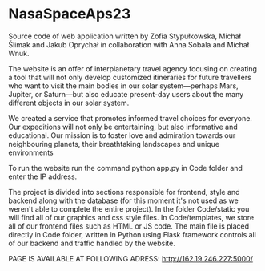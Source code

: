 # NasaSpaceAps23

Source code of web application written by Zofia Stypułkowska, Michał Ślimak and Jakub Oprychał in collaboration with Anna Sobala and Michał Wnuk.

The website is an offer of interplanetary travel agency focusing on creating a tool that will not only develop customized itineraries for future travellers who want to visit the main bodies in our solar system—perhaps Mars, Jupiter, or Saturn—but also educate present-day users about the many different objects in our solar system. 

We created a service that promotes informed travel choices for everyone. Our expeditions will not only be entertaining, but also informative and educational. Our mission is to foster love and admiration towards our neighbouring planets, their breathtaking landscapes and unique environments

To run the website run the command python app.py in Code folder and enter the IP address.

The project is divided into sections responsible for frontend, style and backend along with the database (for this moment it's not used as we weren't able to complete the entire project). In the folder Code/static you will find all of our graphics and css style files. In Code/templates, we store all of our frontend files such as HTML or JS code. The main file is placed directly in Code folder, written in Python using Flask framework controls all of our backend and traffic handled by the website.

PAGE IS AVAILABLE AT FOLLOWING ADRESS: http://162.19.246.227:5000/
